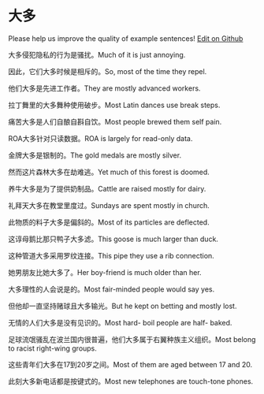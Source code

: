 # 大多

Please help us improve the quality of example sentences! [Edit on Github](https://github.com/jiyushe/jiyu-example-sentence-source/blob/main/chinese/daduo.md)

<p><span class="chinese">大多侵犯隐私的行为是骚扰。</span><span class="english">Much of it is just annoying.</span></p>

<p><span class="chinese">因此，它们大多时候是相斥的。</span><span class="english">So, most of the time they repel.</span></p>

<p><span class="chinese">他们大多是先进工作者。</span><span class="english">They are mostly advanced workers.</span></p>

<p><span class="chinese">拉丁舞里的大多舞种使用破步。</span><span class="english">Most Latin dances use break steps.</span></p>

<p><span class="chinese">痛苦大多是人们自酿自斟自饮。</span><span class="english">Most people brewed them self pain.</span></p>

<p><span class="chinese">ROA大多针对只读数据。</span><span class="english">ROA is largely for read-only data.</span></p>

<p><span class="chinese">金牌大多是银制的。</span><span class="english">The gold medals are mostly silver.</span></p>

<p><span class="chinese">然而这片森林大多在劫难逃。</span><span class="english">Yet much of this forest is doomed.</span></p>

<p><span class="chinese">养牛大多是为了提供奶制品。</span><span class="english">Cattle are raised mostly for dairy.</span></p>

<p><span class="chinese">礼拜天大多在教堂里度过。</span><span class="english">Sundays are spent mostly in church.</span></p>

<p><span class="chinese">此物质的料子大多是偏斜的。</span><span class="english">Most of its particles are deflected.</span></p>

<p><span class="chinese">这谆母鹅比那只鸭子大多滤。</span><span class="english">This goose is much larger than duck.</span></p>

<p><span class="chinese">这种管道大多采用罗纹连接。</span><span class="english">This pipe they use a rib connection.</span></p>

<p><span class="chinese">她男朋友比她大多了。</span><span class="english">Her boy-friend is much older than her.</span></p>

<p><span class="chinese">大多理性的人会说是的。</span><span class="english">Most fair-minded people would say yes.</span></p>

<p><span class="chinese">但他却一直坚持赌球且大多输光。</span><span class="english">But he kept on betting and mostly lost.</span></p>

<p><span class="chinese">无情的人们大多是没有见识的。</span><span class="english">Most hard- boil people are half- baked.</span></p>

<p><span class="chinese">足球流氓骚乱在波兰国内很普遍，他们大多属于右翼种族主义组织。</span><span class="english">Most belong to racist right-wing groups.</span></p>

<p><span class="chinese">这些青年们大多在17到20岁之间。</span><span class="english">Most of them are aged between 17 and 20.</span></p>

<p><span class="chinese">此刻大多新电话都是按键式的。</span><span class="english">Most new telephones are touch-tone phones.</span></p>

